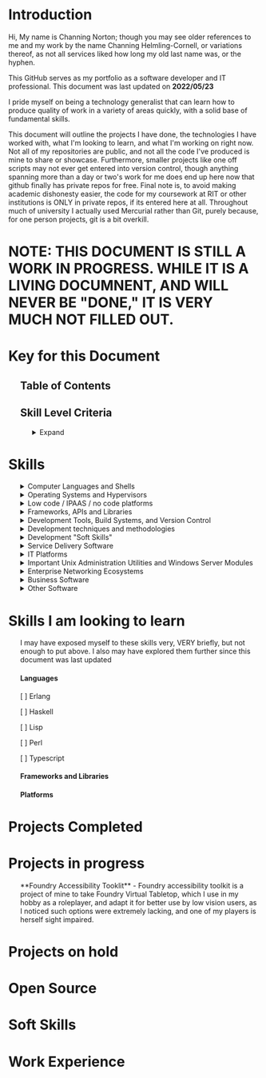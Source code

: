 # Introduction
Hi, My name is Channing Norton; though you may see older references to me and my work by the name Channing Helmling-Cornell, or variations thereof, as not all services liked how long my old last name was, or the hyphen.

This GitHub serves as my portfolio as a software developer and IT professional. This document was last updated on **2022/05/23**

I pride myself on being a technology generalist that can learn how to produce quality of work in a variety of areas quickly, with a solid base of fundamental skills.

This document will outline the projects I have done, the technologies I have worked with, what I'm looking to learn, and what I'm working on right now. Not all of my repositories are public, and not all the code I've produced is mine to share or showcase. Furthermore, smaller projects like one off scripts may not ever get entered into version control, though anything spanning more than a day or two's work for me does end up here now that github finally has private repos for free. Final note is, to avoid making academic dishonesty easier, the code for my coursework at RIT or other institutions is ONLY in private repos, if its entered here at all. Throughout much of university I actually used Mercurial rather than Git, purely because, for one person projects, git is a bit overkill.


# NOTE: THIS DOCUMENT IS STILL A WORK IN PROGRESS. WHILE IT IS A LIVING DOCUMNENT, AND WILL NEVER BE "DONE," IT IS VERY MUCH NOT FILLED OUT.

# Key for this Document
<ul>
  
## Table of Contents
  
## Skill Level Criteria
<ul> 
<details><Summary>Expand</summary>

Level | Symbol | Description and Criteria
------ | ------- | -------
Exposed | :large_blue_diamond: :small_blue_diamond: :small_blue_diamond: :small_blue_diamond: :small_blue_diamond: | Exposed skills are those that I have toyed with briefly, or worked with tangentally on a project. I would not be confident in immediately producing work relying on those skills, but would have a head start on learning them quickly by virtue of the familiarity gained. This is equivalent of 1 to 5 hours of working with the technology, possibly more for particularly large technologies with lots to learn.
Explored | :large_blue_diamond: :large_blue_diamond: :small_blue_diamond: :small_blue_diamond: :small_blue_diamond: | Explored skills are skills I've worked with briefly, say as a single use on a project. They aren't skills I'd be comfortable say, putting on a resume, but I've certainly worked with the technology in question in a more than insignificant way, I simply haven't gained a high degree of experience or expertise with the skill in question. I know enough to be dangerous, but not necessarily a ton of nuance. This is equivalent to about 5 to 20 hours of work with the technology in question. I've perhaps started a project in it, but not finished it for one reason or another, or I've completed a project that relies on it, but not TOO heavily. I'm confident in my ability to learn this skill ***far*** faster than learning from nothing, but I also feel I need more time with it to truly understand it.
Proficient | :large_blue_diamond: :large_blue_diamond: :large_blue_diamond: :small_blue_diamond: :small_blue_diamond: | Proficient skills are those I've worked with heavily. For most skills, this is at least 20 hours, but larger skills (especially large libraries with lots of classes and large tomes worth of documentation) may require well over 100 hours of work to reach a level of skill that I would consider profiecient. I might not know about every nook and cranny of the technology in question, but I am deeply familiar with the important elements of it, and know where to best find more information. If there's a problem to be solved with this technology, I can get it done, even if it takes a bit of research here and there. I've done at least one project that significantly applys this skill, be it in industry, academia, or personal projects, possibly several.
Highly Proficient | :large_blue_diamond: :large_blue_diamond: :large_blue_diamond: :large_blue_diamond: :small_blue_diamond: | Highly proficient skills are those which I have worked in extensively. There is not a single skill that I put this badge on that I have not worked in for at least 200 hours in one form or another. I've worked with this skill in multiple projects, and it is typically going to be a weapon of choice for me for the problems it is good at solving. I know how to use it, I know when to use it, and I know when NOT to use it in favor of the alternatives. I could likely write a rant or three on the flaws present in this technology. I've not used every corner of it extensively, but I know where they all are. If given a problem that this technology can solve, I will know what tools it provides for solving said problem without having to research, but I might need to scan some documentation in order to figure out how to best utilize some of them. The core tools within the technology I've made use of the most I know like the back of my hand. I likely have a version that I'm more familiar with, and my familiarity is suficient that that actualy matters.
Mastered | :large_blue_diamond: :large_blue_diamond: :large_blue_diamond: :large_blue_diamond: :large_blue_diamond:&nbsp;&nbsp;&nbsp;&nbsp;&nbsp;&nbsp;&nbsp;&nbsp;&nbsp;&nbsp;&nbsp;&nbsp;&nbsp;&nbsp;&nbsp;&nbsp;&nbsp;&nbsp;&nbsp;&nbsp;&nbsp;&nbsp;&nbsp; | Mastered skills are those I consider myself truely complete in. There's always more learning to be done, of course, but either the technology in question is small enough that its possible to truly understand every single feature, configuration, and syntax quirk, or, for larger technologies, this usually implies hundreds and hundreds of hours of work in it, at least, to the point where if there's a type of problem the tool can be used for, I've likely used it that way, and misused it in several others. This is likely a go to tool of some kind for me. I usually keep up to date with the updates to the tool to maintain this level of skill, or list a specific version that I am up to date on. ~~I also consider a tool mastered if my wife reports me talking in my sleep about it on more than one occasion.~~

</details>
</ul>
</ul>

# Skills

<ul>
  
<details><summary>Computer Languages and Shells</summary>
  
##### Note that I've divided languages into categories by their use. You may find languages that are not exclusively or primarily used for the development of desktop applications in other sections below.
<ul>
<details><summary>Higher level programming languages</summary>

Language | Proficiency | Notes 
------ | -------------- | ----------------
C | :large_blue_diamond: :large_blue_diamond: :large_blue_diamond: :large_blue_diamond: :large_blue_diamond: | C is my goto language for anything that it makes sense for. Most of my experience is using the GCC compiler configured for C99. I love the speed, power, flexibility and control C offers. I recognize that it certainly falls off in programmer efficiency for large scale applications, so for anything that doesn't need the level of control that's going to be a large codebase, I typically default to C#
C# | :large_blue_diamond: :large_blue_diamond: :large_blue_diamond: :large_blue_diamond: :small_blue_diamond: | C# is a beautiful language. It's everything I love about java, with 90 ish percent of the flaws of java fixed, and some nice, new features. While I may have learned Java first, C# feels like the language it was trying to be. While I have a bit less experience in it, it is my go to tool.
C++ | :large_blue_diamond: :large_blue_diamond: :small_blue_diamond: :small_blue_diamond: :small_blue_diamond: | My experience in C++ is limited, and a lot of my knowledge comes from the similarities with C, rather than C++ specifically. I've had a few small dabblings with it, but nothing to write home about.
Java | :large_blue_diamond: :large_blue_diamond: :large_blue_diamond: :large_blue_diamond: :large_blue_diamond: | Of any language, Java is the one I am most experienced in, by far. The only thing that begins to rival it in that respect is C. My familiarity is with Java 8 and before primarily. It's a solid language, but the JRE has... issues, and working in it feels antiquated to me compared to other, newer languages that fill a similar niche. There's just too much redundant code to be written, and I feel like my life is nothing but getters and setters.
JavaScript | :large_blue_diamond: :large_blue_diamond: :small_blue_diamond: :small_blue_diamond: :small_blue_diamond: | Not a fan of Javascript. I can hack it, but I avoid it at all costs. Typescript looks like a solution to my hatred of it, but I've not looked into it. I'm looking to expand both my proficiency and tolerance of Javascript with my "Foundry Accessibility Toolkit" project, featured further below on this page.
Python | :large_blue_diamond: :large_blue_diamond: :large_blue_diamond: :small_blue_diamond: :small_blue_diamond: | I primarily use python for scripting, OS automation, and data processing. As such, while I could pick it up quickly, I'm not super well versed in the object oriented side of the language, as I've not used python for large projects. To me, it is a more flexible wrapper for OS shells that allow me to do logic and data processing far easier than doing it directly in shell.
Prolog | :large_blue_diamond: :small_blue_diamond: :small_blue_diamond: :small_blue_diamond: :small_blue_diamond: | Very limited experience in Prolog. Specifically SWI-Prolog. I have a lot to learn from it as a language, and want to get back to it.
Ruby | :large_blue_diamond: :small_blue_diamond: :small_blue_diamond: :small_blue_diamond: :small_blue_diamond: | Very limited experience in Ruby. From what I've used, I really like it. It has all the good of Python while being easier to switch in and out of due to meeting standard syntax conventions, which I like, a lot. I simply haven't really had the opportunity to explore more.
Rust | :large_blue_diamond: :small_blue_diamond: :small_blue_diamond: :small_blue_diamond: :small_blue_diamond: | Rust looks like a GREAT system implementation language, and generally solid for close to metal programming. All the control of C, all the comfort of a modern language. I want to learn rust on my next project that needs that level of control, I've just not run into a use case for it at this point, as I don't really do that kind of work these days. I would love the opportunity though.
Scala | :large_blue_diamond: :small_blue_diamond: :small_blue_diamond: :small_blue_diamond: :small_blue_diamond: | Scala. I like Scala. While I've devoted myself over the next few projects to mastering C#, Scala is 100% my next language of that ilk to learn. Since mid level OO languages are my sweet spot, I anticipate exploring more with it soon.
Smalltalk | :large_blue_diamond: :small_blue_diamond: :small_blue_diamond: :small_blue_diamond: :small_blue_diamond: | I worked with smalltalk a little bit in university. It taught me a lot about solid OO programming. While its age shows, it's purity appealed to me, and I'd like to work in it more
SQL | :large_blue_diamond: :large_blue_diamond: :large_blue_diamond: :small_blue_diamond: :small_blue_diamond: | H2 dialect, but it's SQL, to say its easy to switch between is an understatement.
VBA | :large_blue_diamond: :large_blue_diamond: :small_blue_diamond: :small_blue_diamond: :small_blue_diamond: &nbsp;&nbsp;&nbsp;&nbsp;&nbsp;&nbsp;&nbsp;&nbsp;&nbsp;&nbsp;&nbsp;&nbsp;&nbsp;&nbsp;&nbsp;&nbsp;&nbsp; | This goes without saying, but VBA is an abomination. There are, however, some things that probobly should not be done in excel, that if you want to do in a spreadsheet, VBA is your only option. As such, I've worked a little in VBA. 
</details>
  
<details><Summary>Shells, Scripting languages, and OS automation systems</summary>

Technology | Proficiency | Notes
----- | ----- | ------
AutoHotkey | :large_blue_diamond: :large_blue_diamond: :large_blue_diamond: :large_blue_diamond: :small_blue_diamond: |  I love autohotkey as a means of expanding what I can get done on Windows, and addressing some of the shortfalls in customization and functionality of the OS. I haven't gotten too crazy with it, but I have worked with the MS office library for AHK to automate some functions in Outlook, such as the creation of rules.
Bash | :large_blue_diamond: :large_blue_diamond: :large_blue_diamond: :large_blue_diamond: :small_blue_diamond: | If I could have one shell, bash would be it. Most of my bash experience comes from living on Arch linux for several years, and my current position as a software support specialist for software that runs on CentOS 7. While for most automation tasks I'm more likely to open up python for bash, for quick and dirty text manipulation, bash is very usable.
CMD | :large_blue_diamond: :large_blue_diamond: :large_blue_diamond: :large_blue_diamond: :large_blue_diamond: | As a Windows admin first and foremost for larger environments, CMD is my bread and butter. While powershell is nice, for most maintence tasks, CMD is just... easier, with less picky syntax, even if it is living in the past a little bit. Its often also just easier to get a CMD shell in half functioning windows environment, so I don't consider the proficiency a waste.
Powershell | :large_blue_diamond: :large_blue_diamond: :large_blue_diamond: :small_blue_diamond: :small_blue_diamond: | Powershell is a skillset that I've picked up bits and pieces of. It's a powerful tool, but there's a LOT there. I've used it primarily for writing scripts to automate active directory bulk operations. I've looked a little bit at Powershell's integration with the .Net ecosystem, and, while it looks very powerful, that's a rabbit hole of learning I have not yet had time to go down. I love working in powershell, I just have a preference for CMD due to years of comfort in it.
WMIC | :large_blue_diamond: :small_blue_diamond: :small_blue_diamond: :small_blue_diamond: :small_blue_diamond:  | I've explored WMIC/WMI briefly as a solution to the specific technical problem of uninstalling certain programs via Connectwise Control's "Backstage" environment, with the goal being to perform these operations without end user interruption when scripting out an install was not possible due to limitations by the installer package. While I know it's primarily used as a Powershell utility, I actually have primarily interacted with WMIC via CMD. I recognize that there's a LOT more the tool can do than forcing program installations, I've just not run into cases where I've needed it.
Zshell | :large_blue_diamond: :large_blue_diamond: :small_blue_diamond: :small_blue_diamond: :small_blue_diamond: &nbsp;&nbsp;&nbsp;&nbsp;&nbsp;&nbsp;&nbsp;&nbsp;&nbsp;&nbsp;&nbsp;&nbsp;&nbsp;&nbsp;&nbsp;&nbsp;&nbsp;&nbsp;&nbsp; | I'm capable in zsh, and, if it were sufficiently popular as an embedded alternative to bash, I could see myself loving it more. As is, it's niche, but nice, I guess. I wouldn't say that, beyond the customization and color features that I've explored much of the areas it has a leg up on bash all that much. From what I've seen, it looks nice
</details>
<details><summary>Markup, Notation, and Text Processing Languages</summary>

###### Obviously, with a good portion of these languages/ filetypes, there's not a TON to them. As such, the hourly specifications in the "Skill levels" portion doesn't *really* apply. The proficiency level relates to the amount I've worked with files in the format, and my overall level of comfort with the syntax. There's a lot more to RegEx than YAML, for instance, so more work for RegEx to reach a similar level of comprehension.

Technology | Proficiency | Notes
----- | ----- | ------
CSS | :large_blue_diamond: :small_blue_diamond: :small_blue_diamond: :small_blue_diamond: :small_blue_diamond: | I've worked a little with CSS. I'm very much a backend guy; my visual design skills are lacking, so I don't have a ton of need for CSS. That being said, I've made a few websites here and there, and have picked up some knowledge in CSS as a result.
HTML5 | :large_blue_diamond: :large_blue_diamond: :small_blue_diamond: :small_blue_diamond: :small_blue_diamond: | See the above. Typically, if I'm making a website, its a utilitarian thing, so I can stick with HTML5 as a relatively pure platform, hence my additional experience with it.
JSON | :large_blue_diamond: :large_blue_diamond: :large_blue_diamond: :small_blue_diamond: :small_blue_diamond: | I've used JSON files as a means of storage and serialization for a number of smaller projects. I'm familiar with the format and writing parsers for it.
Markdown | :large_blue_diamond: :large_blue_diamond: :large_blue_diamond: :large_blue_diamond: :large_blue_diamond: | 
Regular Expressions | :large_blue_diamond: :large_blue_diamond: :large_blue_diamond: :large_blue_diamond: :small_blue_diamond: | While I won't claim to have the entire language of RegEx memorized, I do have the basics sufficient for most searches down without reference, and I can construct an expression to check what I need to quickly. I've used it frequently as a tool for data sanitization and to clean up files full of messy data that I want to process. I'm most familiar with Java's scanner dialect of Regex, followed closely by the Perl implementation.
XML | :large_blue_diamond: :large_blue_diamond: :small_blue_diamond: :small_blue_diamond: :small_blue_diamond: | It's XML. It's not fancy. I've written a few parsers here and there, but not used it extensively, But it's also human readable.
YAML | :large_blue_diamond: :large_blue_diamond: :large_blue_diamond: :large_blue_diamond: :large_blue_diamond:&nbsp;&nbsp;&nbsp;&nbsp;&nbsp;&nbsp;&nbsp;&nbsp;&nbsp;&nbsp;&nbsp;&nbsp;&nbsp;&nbsp;&nbsp;&nbsp;&nbsp; | Everyone's favorite XML/JSON alternative, I've used a LOT of YAML over the years. I've written parsers, configured systems that consisted of hundreds of YAML files for configuration, and generally gotten down and dirty. It ain't a markup language, but it's my favorite markup language. That said, despite my familiarity with it, if I'm doing a new project, I'll do XML or JSON, because that's the direction the industry is going.

</details>

<details><summary>Assembly Languages and ISAs</summary>

Technology | Proficiency | Notes
----- | ----- | ------
MIPS | :large_blue_diamond: :large_blue_diamond: :large_blue_diamond: :large_blue_diamond: :small_blue_diamond: | I've worked as extensively in MIPS as one can bearing in mind that hardware implementations of the ISA are few and far between. I'm not an expert on any particular implementation, but I've written software in it, and tutored in it.
Arm Cortex M0+ | :large_blue_diamond: :small_blue_diamond: :small_blue_diamond: :small_blue_diamond: :small_blue_diamond: | My exposure to the Arm Cortex M0+ ISA is limited, but more than nothing. I mostly used it for a course in college to a limited capacity.
PowerPC 1.10 | :large_blue_diamond: :small_blue_diamond: :small_blue_diamond: :small_blue_diamond: :small_blue_diamond:&nbsp;&nbsp;&nbsp;&nbsp;&nbsp;&nbsp;&nbsp;&nbsp;&nbsp; | My Power PC knowledge comes from attempted submissions to the Dolphin GameCube Emulator project. As such, my knowledge is limited to early 2000s versions of the ISA, and are VERY limited in use case.
</details>

<details><summary>Hardware Description Languages</summary>
 
###### I originally was exposed to Hardware Description Languages in college. While I picked up VHDL fairly well, I did not pursue things further as computer engineering simply was not my cup of tea. I do not anticipate pursuing VHDL further, though, if I had to work on projects using HDLs to a limited capacity, I would be comfortable. I have neither the experience, nor the skillset to design hardware or FPGAs. I can read and understand the work of others, however.

Technology | Proficiency | Notes
----- | ----- | ------
VHDL | :large_blue_diamond: :large_blue_diamond: :small_blue_diamond: :small_blue_diamond: :small_blue_diamond:&nbsp;&nbsp;&nbsp;&nbsp;&nbsp;&nbsp;&nbsp;&nbsp;&nbsp; | VHDL is my greatest enemy, and the main reason I looked to move higher in the abstraction stack than computer engineering. I hear Verilog is better. Personally, I think that assembly is a much better option. Leave the circuits to the electrical engineers.
</details>
</ul>
</details>

<details><summary>Operating Systems and Hypervisors</summary>

###### As a whole, for the desktop, I typically prefer Windows for most purposes, but for software development, I typically prefer Linux OSes for the flexibility of other window managers and customization options. For server uses, I opt for the correct tool for the job. For small and medium businesses, that is usually windows, but for anything performance intensive, or for larger networks, Linux servers are the way to go.
<ul>

<details><summary>Desktop Operating Systems by Vendor and Version</summary>  

Refers to proficiency BOTH with using the OSes personally, and supporting users using the OS in small to medium business settings (defined here as having a fileserver, directory server, cloud or onprem email, DNS and print server may or may not be present, with fairly homogenous enviornments of OSes, save Mac, for which I assume windows servers.)

OS | Proficiency | Notes
------ | ------- | -------
Windows XP | :large_blue_diamond: :large_blue_diamond: :large_blue_diamond: :large_blue_diamond: :small_blue_diamond: | I've supported XP in critical legacy applications, as well as, in my limited pentesting experience, worked to exploit XP a few times. It's not my favorite windows OS, but I still miss elements of it to this day. 
Windows Vista | :large_blue_diamond: :large_blue_diamond: :large_blue_diamond: :large_blue_diamond: :large_blue_diamond: | Okay, but does this actually MATTER to anyone. Vista is where I really started digging in depth into Windows. It has a special place in my heart, even if it's not popular.
Windows 7 | :large_blue_diamond: :large_blue_diamond: :large_blue_diamond: :large_blue_diamond: :large_blue_diamond: | 7 remains my favorite OS for management and general day to day use. I don't use it or deploy it anymore, of course, but I do wish there was a 7ish skin of windows 10 that brought back some options that got removed, some registry settings that got changed, and killed off windows 10 settings in favor of control panel. It has its quirks, and I know as many of them as one perosn reasonably can.
Windows 8 | :large_blue_diamond: :large_blue_diamond: :large_blue_diamond: :small_blue_diamond: :small_blue_diamond: | See notes for vista. Does anyone care about 8? It has no special place for me, other than perhaps the trash can. I know how to work with it, though. A lot of my proficiency comes from server 2012 crossover. 
Windows 10 | :large_blue_diamond: :large_blue_diamond: :large_blue_diamond: :large_blue_diamond: :large_blue_diamond: | It's 10. Everyone's on it, and has been for years. I've supported it for years. I still don't like certain aspects, but I know how to live with it. Overall, 10 is the most stable windows yet, which is a very good thing, even if it does take a lot of control away from admins. 
Windows 11 | :large_blue_diamond: :small_blue_diamond: :small_blue_diamond: :small_blue_diamond: :small_blue_diamond: | I've not gotten the chance to work with 11, beyond passingly, quite yet. I'm not exactly happy with some of the UI decisions, but some of the changes to the admin side of things look very promising.
Linux (Arch) | :large_blue_diamond: :large_blue_diamond: :large_blue_diamond: :large_blue_diamond: :small_blue_diamond: | I fulltimed arch for several years, which was a learning process, to say the least. I'd never run Arch as anything but a hobby; that said, it makes the control freak in me _very_ happy
Linux (Debian) | :large_blue_diamond: :large_blue_diamond: :small_blue_diamond: :small_blue_diamond: :small_blue_diamond: | I've worked with Debian, mostly on the desktop. While I like the package management system more than the Redhat side of the house, overall, it's far from my favorite distro. It's rock solid, though, so I don't mind using it too much.
Linux (Fedora) | :large_blue_diamond: :large_blue_diamond: :small_blue_diamond: :small_blue_diamond: :small_blue_diamond: | Fedora (or OpenSuse) is likely to become my goto desktop linux distribution over the next few years. I may not be the biggest fan of Gnome, but I dislike it less than the other desktop environments that come by default on the major distros. RPM isn't my favorite package system, but that's largely unimportant at this point, and I'm very familiar with Yum. Fedora just... works in a way that most other distros don't.
Linux (Mint) | :large_blue_diamond: :large_blue_diamond: :small_blue_diamond: :small_blue_diamond: :small_blue_diamond: | I've used Mint to teach people needing to know Linux basics to serve as a transition into Linux for Windows users. It is effective in that role, but I feel that it handicaps most of the good of Linux in terms of customizability for ease of use. I wouldn't run it long term for anything, as I'd either put a more flexible distro in place, or use windows, depending on use case.
Linux (OpenSuse) | :large_blue_diamond: :large_blue_diamond: :small_blue_diamond: :small_blue_diamond: :small_blue_diamond: | I like OpenSuse a _LOT_. Having a central "Control Panel" for system configuration addresses one of the most important usability pitfalls of Linux, in my opinion. Package management is a bigger pain on OpenSuse, due to the incompatible RPM format, and Suse being a smaller distro. If it were more compatible with either of the two major families, I'd like it even more. I've also run into serious performance concerns on some hardware that I haven't for other distros, but that was also running the Tumbleweed variant, so I don't fault OpenSuse for it. If I could pick one distribution for further development and deployment by the Linux community, it would be OpenSuse. I fulltimed Tumbleweed on the desktop for about 2 months.
Linux (Ubuntu) | :large_blue_diamond: :large_blue_diamond: :large_blue_diamond: :small_blue_diamond: :small_blue_diamond: | Ubuntu is... Ubuntu. It's stuck between being a serious, powerful distro, and being a transitional, beginner distro. It serves the role of "Powerful, but with setbelts" quite well. I full timed it for about 6 months, before switching to OpenSuse after trying to entirely replace both Xorg and the Desktop Environment with Wayland and i3 broke a lot of Ubuntu's internals. The Deb package system is easily the best within the Linux ecosystem, however, and I feel that Ubuntu's implementation is fantastic. Ubuntu is a VERY solid tool for the right uses.
MacOS (Versions < 10.7) | :large_blue_diamond: :large_blue_diamond: :small_blue_diamond: :small_blue_diamond: :small_blue_diamond: | Prior to OSX Lion, I was using OSX as a user to a relatively high degreee, and did some basic administration work as well. I am extremely rusty, but the underlying knowledge and principles are still there.
MacOS (Versions 10.7 - 10.13) | :large_blue_diamond: :large_blue_diamond: :large_blue_diamond: :small_blue_diamond: :small_blue_diamond: | During the Lion to High Sierra era, I was doing more in depth administration work on Macs, but using them far less as a user. Most Macs I supported were in Microsoft dominated environments, with onprem active directory, and no Mac device management software like JAMF. As such, I am well enough versed in the idiosyncrasies of such environments. 
MacOS (Versions > 10.13) | :large_blue_diamond: :large_blue_diamond: :small_blue_diamond: :small_blue_diamond: :small_blue_diamond:&nbsp;&nbsp;&nbsp;&nbsp;&nbsp;&nbsp;&nbsp;&nbsp;&nbsp;&nbsp;&nbsp;&nbsp;&nbsp;&nbsp;&nbsp;&nbsp;&nbsp;&nbsp;&nbsp;&nbsp;&nbsp;&nbsp; | After High Sierra, I know that Macs fundamentally changed, and the number I had to support, and therefore my frequency of interaction declined dramatically. As such, I am not especially confident in being able to support the modern Mac ecosystem in large numbers. My proficiency is such that supporting individual Macs is well within my abilities, but supporting a primarily Apple Centric fleet would require more experience on my part before being comfortable.
</details>
  

<details><summary>Server Operating Systems by Vendor and Version</summary>  

OS | Proficiency | Notes
------ | ------- | -------
Windows Server 2008 and before | :large_blue_diamond: :large_blue_diamond: :small_blue_diamond: :small_blue_diamond: :small_blue_diamond: | Server 2008 was my introduction to Windows Server. While I've worked on earlier, the latest and greatest when I started was 2008. There's really not much to say here. It's Windows Server, It's Vista based. I love Vista, but 2012/7 came out right after I started working on servers, and I didn't have a position with legacy deployments at that point, so as soon as I cut my teeth, I stopped really seeing it.
Windows Server 2012 | :large_blue_diamond: :large_blue_diamond: :large_blue_diamond: :small_blue_diamond: :small_blue_diamond: | I love Windows 7. I therefore loved Server 2012. I haven't seen it in prod in a long time. The industry kinda got stuck between the servers still running 2003, and the servers that could be reliably updated that moved to 2016 and 2019. When I see it, I don't think of it as any different than the other modern Windows Servers, other than the tweaks to AD since then, like the AD trash can. So far, this approach has not failed  me.
Windows Server 2016 | :large_blue_diamond: :large_blue_diamond: :large_blue_diamond: :large_blue_diamond: :large_blue_diamond: | When I went from working with servers occasionally to working extensively, Server 2016 was the latest Windows Server. At the time, I was in school, and worked extensively with server 2016 VMs, understanding the underpinnings of modern IT, and Cybersecurity. From there, I moved to the managed services space, which had me supporting hundreds of Server 2016 deployments with a variety of configs, workflows, hardware, needs, and so much more. I have an intimate understanding of Server 2016 that can only come from installing it hundreds of times, and troubleshooting issues with deployments I was not familiar with for years.
Windows Server 2019 | :large_blue_diamond: :large_blue_diamond: :large_blue_diamond: :large_blue_diamond: :large_blue_diamond: | When 2019 began to replace server 2016, I was still in managed services. At this point, IT was my vocation, so, similar to the Windows 7 and 8 replacement by Windows 10, the knowledge transfer occurred through active use. I love 2019 far more than 2016 for its sensible UI and improvements to tools like Powershell and Task manager. While a part of me still longs for 7 on the desktop, there is no such misgivings for Windows Server.
Windows Server 2022 | :large_blue_diamond: :large_blue_diamond: :large_blue_diamond: :large_blue_diamond: :small_blue_diamond: | I've got limited experience with 2022. From what I've seen, it's more of the same for Windows server. That said, my experience is limited. I am not intimately familiar with the new changes. It's also been out less than 7 months at time of writing, so.....
Linux (RHEL/CentOS/Rocky) | :large_blue_diamond: :large_blue_diamond: :large_blue_diamond: :large_blue_diamond: :large_blue_diamond: | My position, at time of writing, has me as part of a team supporting software that runs on RHEL and CentOS 7, across hundreds of deployments, both in public clouds, and on hypervisors running on local hardware (Note: My company does not manage any of the hardware, and my department does not manage the public cloud side of things. We get an IP address for a deployment, and that's as far down as we go). I am therefore very familiar with these OSes, especially CentOS. I use Rocky in my personal work when I need a RHEL based OS at this point. 
Linux (Ubuntu) | :large_blue_diamond: :large_blue_diamond: :large_blue_diamond: :small_blue_diamond: :small_blue_diamond: | Prior to my current position, Ubuntu was my goto Linux server of choice, that said, I used Linux far less than I do today. I primarily built Ubuntu images from the minimal network installer, and refrained from using a GUI unless needed by the usecase.
Linux (Debian) | :large_blue_diamond: :small_blue_diamond: :small_blue_diamond: :small_blue_diamond: :small_blue_diamond: | I've used Debian sparingly as a Server OS. That said, I've worked with its package management a little bit. The foundation is there for quick learning. 
Linux (OpenSuse) | :large_blue_diamond: :large_blue_diamond: :small_blue_diamond: :small_blue_diamond: :small_blue_diamond:&nbsp;&nbsp;&nbsp;&nbsp;&nbsp;&nbsp;&nbsp;&nbsp;&nbsp;&nbsp;&nbsp;&nbsp;&nbsp;&nbsp;&nbsp;&nbsp;&nbsp;&nbsp;&nbsp;&nbsp;&nbsp; | I want to like SuSE on server. I love it on the desktop, in theory. Software support is a pain, but it is VERY nice. I wish I had more experience here.

</details>



<details><summary>Hypervisors</summary>

Hypervisor | Proficiency | Notes
------ | ----- | ------
Hyper-V | :large_blue_diamond: :large_blue_diamond: :large_blue_diamond: :large_blue_diamond: :small_blue_diamond: | I've run several small deployments on Hyper-V, and supported quite a few others. I fundamentally find it to be good at what it does; a great, packaged answer for minor virtualization needs in windows environments, that lacks the features of the larger hypervisors, but is not in a market position to need them either, as it's not TRYING to be the engine behind an entire datacenter.
VirtualBox | :large_blue_diamond: :large_blue_diamond: :large_blue_diamond: :large_blue_diamond: :large_blue_diamond: | Virtualbox is a good piece of software for what it does. Like hyper-V, it's limited, but strong in its limitations. For lab work as opposed to full deployments, it's fantastic. I wouldn't use it for anything else, though, even with a firm understanding of basically all its features.
VMWare VSphere/ESXI | :large_blue_diamond: :large_blue_diamond: :small_blue_diamond: :small_blue_diamond: :small_blue_diamond: | I've not created new deployments with VMWare, but I have maintained smaller deployments (~20 VMs or fewer). Fundamentally, the licensing cost of VMWare is hard to justify vs the Xen ecosystem, as there is feature parity, though the ease of finding talent familiar is a factor.
VMWare Workstation | :large_blue_diamond: :large_blue_diamond: :large_blue_diamond: :small_blue_diamond: :small_blue_diamond: | I've used VMWare workstation as a lab hypervisor pretty extensively. I like it quite a bit more than Virtualbox, but also find it hard to justify the cost vs free software, seeing as it is for a lab environment, unless, of course, one's prod is VMware as well.
XCP-ng / Xen | :large_blue_diamond: :large_blue_diamond: :large_blue_diamond: :large_blue_diamond: :large_blue_diamond:&nbsp;&nbsp;&nbsp;&nbsp;&nbsp;&nbsp;&nbsp;&nbsp;&nbsp;&nbsp;&nbsp;&nbsp;&nbsp;&nbsp;&nbsp;&nbsp;&nbsp;&nbsp; | I run a production environment of 35 VMs, archiected and deployed from scratch on XCP-ng. I am the only engineer involved in this project, which is used to power my small business, run on a dell poweredge r720. As such, XCP-ng is my hypervisor of choice, as I am most familiar with it in production environments 

</details>



<details><Summary>Niche/Other</summary>

OS | Proficiency | Notes
------ | ----- | ------
ChromeOS | :large_blue_diamond: :large_blue_diamond: :small_blue_diamond: :small_blue_diamond: :small_blue_diamond: | I have managed a deployment of a few dozen Chromebooks given to students and teachers. Overall, I like the OS. What it lacks in remote management tools is made up for by the lack of a need for remote management. It's very easy to train people on, and very hard to screw up by the end user. I would absolutely consider using it again, especially in educational settings, or other places where workloads could be done entirely in SaaS applications.
FreeBSD | :large_blue_diamond: :small_blue_diamond: :small_blue_diamond: :small_blue_diamond: :small_blue_diamond: | I spent several weeks, years ago, trying to set up FreeBSD as a firewall and gateway for my home network. In the end, my frustration with FreeBSD resulted in my switching to PFSense for this purpose. That said, I learned quite a bit in my attempt about a variety of subjects. 
OpenBSD | :large_blue_diamond: :large_blue_diamond: :small_blue_diamond: :small_blue_diamond: :small_blue_diamond: | OpenBSD was my first foray into the the BSD ecosystem, learning from a book of exercises in OpenBSD. With my additional experience in Linux that I have gained over the years, I recently returned to OpenBSD to learn more about the platform, as it seems to have some good, niche uses. I appreciate the depth of its documentation.
PFSense | :large_blue_diamond: :large_blue_diamond: :large_blue_diamond: :small_blue_diamond: :small_blue_diamond: | PFSense is a quality operating system for network devices. Between my own personal explorations with it, my work within networking classes that relied on it, as well as my implementation of it in my home lab, I can certainly get things done in PFSense. That said, I recognize that it is a platform with substantial depth that feels impossible to master without exposure in larger scale environments with more complicated security and network segmentation needs.
QubesOS | :large_blue_diamond: :large_blue_diamond: :small_blue_diamond: :small_blue_diamond: :small_blue_diamond:&nbsp;&nbsp;&nbsp;&nbsp;&nbsp;&nbsp;&nbsp;&nbsp;&nbsp;&nbsp;&nbsp;&nbsp;&nbsp;&nbsp;&nbsp;&nbsp;&nbsp;&nbsp;&nbsp; | QubesOS is... interesting. I've worked with it a little, and it's piqued my curiousity. Using it invokes the kind of security-paranoia that I would love to have time and mental bandwidth for, while not serving much purpose outside of VERY niche usecases.


</details>
  </ul>
 
</details>
</details>
  
<details><summary>Low code / IPAAS / no code platforms</summary>

Platform | Proficiency | Notes
------ | ----- | ------
Microsoft Power Apps | :large_blue_diamond: :small_blue_diamond: :small_blue_diamond: :small_blue_diamond: :small_blue_diamond: | I have some exposure to PowerApps as a means of bringing data into Power Automate. Beyond that, my experience is fleeting.
Microsoft Power Automate | :large_blue_diamond: :large_blue_diamond: :small_blue_diamond: :small_blue_diamond: :small_blue_diamond: | I've worked with power automate slightly, in attempting to pull data from Dynamics CRM and process it. I like it quite a bit, and, as I'm already a heavy m365 user, I will likely continue to integrate it where I would otherwise use Zapier.
Zapier | :large_blue_diamond: :large_blue_diamond: :large_blue_diamond: :small_blue_diamond: :small_blue_diamond:&nbsp;&nbsp;&nbsp;&nbsp;&nbsp;&nbsp;&nbsp;&nbsp;&nbsp; | of all the IPAAS platforms, I am personally most experienced with Zapier due to its depth of integrations with the tools and platfors I've needed to work with. Overall, I do prefer Power Automate to Zapier in terms of features and ease of use.
</Details>
<details><summary>Frameworks, APIs and Libraries</summary>

Platform | Proficiency | Notes
------ | ----- | ------
CImg | :large_blue_diamond: :small_blue_diamond: :small_blue_diamond: :small_blue_diamond: :small_blue_diamond: | I worked briefly on CImg with a student I was tutoring. I learned the basics of the library to assist him with some homework. Overall, my time with it was fleeting, but I'd certainly be willing to come back to it, it was a fairly intuitive library.
CUnit | :large_blue_diamond: :large_blue_diamond: :small_blue_diamond: :small_blue_diamond: :small_blue_diamond: | My CUnit familiarity comes from its overlap with JUnit. I've looked to integrate it into some of my own projects as well, but I tend to flit from project to project, and haven't had anything stick yet.
.Net Core | :large_blue_diamond: :large_blue_diamond: :large_blue_diamond: :small_blue_diamond: :small_blue_diamond: | If I were building a desktop application in the modern era, I would be building it in C# using .Net core. In fact, one of the projects I started and abandoned, as it was FAR more than I could chew (I knew it at the time, but blazed on anyways), YANTA, is just that.
.Net Framework | :large_blue_diamond: :large_blue_diamond: :large_blue_diamond: :small_blue_diamond: :small_blue_diamond: | Through my experience in Unity, as well as working with YANTA, I've worked in the .Net framework quite a bit. As far as massive utility libraries go, I like it better than Java's assortment of libraries.
Glade | :large_blue_diamond: :large_blue_diamond: :small_blue_diamond: :small_blue_diamond: :small_blue_diamond: | Glade was the pagebuilder I intended to use for YANTA, as I wanted GTK to be my UI Toolkit. I got it working, then abandoned the project shortly after.
GTK | :large_blue_diamond: :small_blue_diamond: :small_blue_diamond: :small_blue_diamond: :small_blue_diamond: | See abovoe. Most of my interaction was with glade iteslf, rather than GTK properly. Overall, YANTA was shaping up to be overengineered for the scope of the project.
H2 | :large_blue_diamond: :large_blue_diamond: :large_blue_diamond: :large_blue_diamond: :small_blue_diamond: | H2 was the database drive foisted upon me for a major group project in College. As a result of an absentee group member, I performed most of the work to get said project working, and became intimately familiar with H2 in the process. At time of writing, I am preparing _SOME_ of this code for release, as I want to ensure I do not make academic dishonesty easier for students that come after.
JUnit | :large_blue_diamond: :large_blue_diamond: :large_blue_diamond: :small_blue_diamond: :small_blue_diamond: | RIT's coursework is, for most classes, in java. JUnit is taught as part of the standard curriculum, and its use in all projects of any scale after that point is expected. I usually was not the one on teams who was writing tests, but I still wrote my fair share, and debugged plenty.
Lanterna | :large_blue_diamond: :large_blue_diamond: :large_blue_diamond: :small_blue_diamond: :small_blue_diamond: | For the same project that led to my familiarity with H2, I chose Lanterna as our frontend, as it didn't have to be pretty, it just had to work, and be easy. I appreciated its similarity in structure to JavaFX. I would certainly use lanterna again if I needed to create a UI for something in a CLI environment. If I were creating something without the CLI constraints, though, I'd likely use something else. Its almost as much work as a true native GUI, and doesn't exactly look nice. 
Matplotlib | :large_blue_diamond: :small_blue_diamond: :small_blue_diamond: :small_blue_diamond: :small_blue_diamond: | I've used Matplotlib sparingly in undergrad, as well as with a few tutoring students. It's not that it's bad, just that data visualization is far from a focus of mine. For most purposes, I'd prefer excel.
Mono | :large_blue_diamond: :large_blue_diamond: :small_blue_diamond: :small_blue_diamond: :small_blue_diamond: | While exploring candidates for Yanta, I looked at developing on mono, and dismissed it in favor of DotNetCore. I am also exposed to it when building cross platform projects for Unity.
NumPy | :large_blue_diamond: :large_blue_diamond: :small_blue_diamond: :small_blue_diamond: :small_blue_diamond: | I've used NumPy quite a bit when tutoring students in introductory python courses. If I had to handle and process more data than Excel can really be useful for, it would undobtedly be my first choice. While I've not used the deeper features of it at all, using it to handle basic analysis is well within my grasp. Most recently, I used NumPy and Pandas to process data for a personal project correlating US income by zip code with a number of metrics attempting to define happieness.
Pandas | :large_blue_diamond: :large_blue_diamond: :large_blue_diamond: :small_blue_diamond: :small_blue_diamond: | My experience with Pandas is near identical to that of NumPy. Typically, I've used the two in conjunction. Primarily, I use Pandas primarily to parse data, and process it in Numpy. 
SciPy | :large_blue_diamond: :small_blue_diamond: :small_blue_diamond: :small_blue_diamond: :small_blue_diamond: | I've interacted a little bit with the SciPy section of the Numpy ecosystem. Not very much though. What classes I have worked with have been used primarily for utility functions.
Swing | :large_blue_diamond: :large_blue_diamond: :large_blue_diamond: :large_blue_diamond: :small_blue_diamond: | As part of my work at RIT, I worked with Swing on a variety of projects. I've also tutored students in Swing and built small UI elements in it. Overall, while I don't particularly _LIKE_ working in it, I do know it well, and can get stuff done in it.
TinyDB | :large_blue_diamond: :small_blue_diamond: :small_blue_diamond: :small_blue_diamond: :small_blue_diamond: | My abandoned (hopefully soon to be resurrected) mediaDB project was built on TinyDB. For small, disposable projects, I like it far more than trying to set up SQLite or another lightweight database.
Unity | :large_blue_diamond: :large_blue_diamond: :large_blue_diamond: :large_blue_diamond: :small_blue_diamond: | I have a particular interest in games programming. My tool of choice has been Unity. In the 2021 GMTK game jam, a game for whom I was the sole programmer was entered. The code for this incomplete game will be added to this github eventually.
</details>
<details><summary>Development Tools, Build Systems, and Version Control</summary>

Platform | Proficiency | Notes
------ | ----- | ------
Git | :large_blue_diamond: :large_blue_diamond: :large_blue_diamond: :large_blue_diamond: :large_blue_diamond: | I feel I know just about all there is to know about Git. I've been using it for nearly a decade now.
Mercurial |  | 
Visual Studio |  | 
Trello |  | 
Jira |  |
JetBrains IDEs |  | 
</details>

<details><summary>Development techniques and methodologies</summary>
  
Methodology | Proficiency | Notes
------ | ----- | ------
Test Driven Development |  | 
Agile |  | 
Scrum |  | 
Waterfall |  | 
</details>

<details><summary>Development "Soft Skills"</summary>
  
Platform | Proficiency | Notes
------ | ----- | ------
</details>
<details><summary>Service Delivery Software</summary>
 
Platform | Proficiency | Notes
------ | ----- | ------

</details>
<details><summary>IT Platforms</summary>

Platform | Proficiency | Notes
------ | ----- | ------

</details>

<details><summary>Important Unix Administration Utilities and Windows Server Modules</summary>
  
Platform | Proficiency | Notes
------ | ----- | ------
</details>

<details><summary>Enterprise Networking Ecosystems</summary>
  
Platform | Proficiency | Notes
------ | ----- | ------
</details>

<details><summary>Business Software</summary>
  
Platform | Proficiency | Notes
------ | ----- | ------
</details>

<details><summary>Other Software</summary>
  
Platform | Proficiency | Notes
------ | ----- | ------
WebCRD | :large_blue_diamond: :large_blue_diamond: :large_blue_diamond: :large_blue_diamond: :large_blue_diamond: | WebCRD is a platform for Web2Print implementation and commercial printshop management. My current role is to serve as vendor support for WebCRD. As such, I am proficient in it to the greatest degree that would ever be necessary for other roles. I serve as a line of communication between development and our customers in identifying, diagnosing, and resolving issues of all sizes and natures.
</details>
</ul>
  
# Skills I am looking to learn
<ul>
I may have exposed myself to these skills very, VERY briefly, but not enough to put above. I also may have explored them further since this document was last updated

#### Languages

[ ] Erlang

[ ] Haskell

[ ] Lisp

[ ] Perl

[ ] Typescript


#### Frameworks and Libraries
#### Platforms
</ul>

# Projects Completed

<ul>
</ul>

# Projects in progress

<ul>
**Foundry Accessibility Tooklit** - Foundry accessibility toolkit is a project of mine to take Foundry Virtual Tabletop, which I use in my hobby as a roleplayer, and adapt it for better use by low vision users, as I noticed such options were extremely lacking, and one of my players is herself sight impaired.
</ul>

# Projects on hold

<ul></ul>

# Open Source

<ul></ul>

# Soft Skills

<ul></ul>

# Work Experience

<ul></ul>
